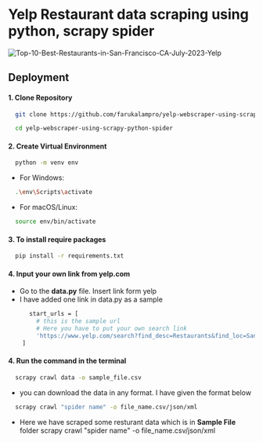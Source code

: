# Yelp Restaurant data scraping using python, scrapy spider
![Top-10-Best-Restaurants-in-San-Francisco-CA-July-2023-Yelp](https://github.com/farukalampro/yelp-webscraper-using-scrapy-python-spider/assets/92469073/e3b0e25f-d55b-44b5-b496-828832240397)


## Deployment

#### 1. Clone Repository 

```bash
  git clone https://github.com/farukalampro/yelp-webscraper-using-scrapy-python-spider.git
```
```bash
  cd yelp-webscraper-using-scrapy-python-spider
```
#### 2. Create Virtual Environment
```bash
  python -m venv env
```
 - For Windows:
```bash
  .\env\Scripts\activate
```
 - For macOS/Linux:
```bash
  source env/bin/activate
```

#### 3. To install require packages 

```bash
  pip install -r requirements.txt
```

#### 4. Input your own link from yelp.com

 - Go to the **data.py** file. Insert link form yelp
 - I have added one link in data.py as a sample
```bash
      start_urls = [
        # this is the sample url
        # Here you have to put your own search link
        'https://www.yelp.com/search?find_desc=Restaurants&find_loc=San+Francisco%2C+CA' 
    ]
```


#### 4. Run the command in the terminal
```bash
  scrapy crawl data -o sample_file.csv
```
 - you can download the data in any format. I have given the format below
```bash
  scrapy crawl "spider name" -o file_name.csv/json/xml
``` 
 - Here we have scraped some resturant data which is in **Sample File** folder
scrapy crawl "spider name" -o file_name.csv/json/xml
